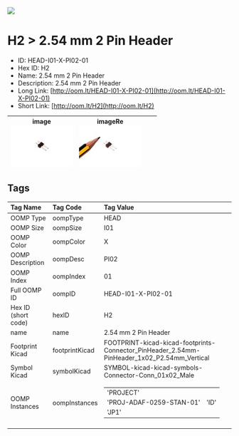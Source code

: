 


  
![][im]
# H2 > 2.54 mm 2 Pin Header

- ID: HEAD-I01-X-PI02-01
- Hex ID: H2
- Name: 2.54 mm 2 Pin Header
- Description: 2.54 mm 2 Pin Header
- Long Link: [http://oom.lt/HEAD-I01-X-PI02-01](http://oom.lt/HEAD-I01-X-PI02-01)
- Short Link: [http://oom.lt/H2](http://oom.lt/H2)
  

|image<br>[![](https://raw.githubusercontent.com/oomlout/oomlout_OOMP_parts_V2/main/HEAD/I01/X/PI02/01/image_140.jpg)](https://github.com/oomlout/oomlout_OOMP_parts_V2/tree/main/HEAD/I01/X/PI02/01/image.jpg)|imageRe<br>[![](https://raw.githubusercontent.com/oomlout/oomlout_OOMP_parts_V2/main/HEAD/I01/X/PI02/01/image_RE_140.jpg)](https://github.com/oomlout/oomlout_OOMP_parts_V2/tree/main/HEAD/I01/X/PI02/01/image_RE.jpg)|||
| :---: | :---: | :---: | :---: |

## Tags
  

|Tag Name|Tag Code|Tag Value|
| :--- | :--- | :--- |
|OOMP Type|oompType|HEAD|
|OOMP Size|oompSize|I01|
|OOMP Color|oompColor|X|
|OOMP Description|oompDesc|PI02|
|OOMP Index|oompIndex|01|
|Full OOMP ID|oompID|HEAD-I01-X-PI02-01|
|Hex ID (short code)|hexID|H2|
|name|name|2.54 mm 2 Pin Header|
|Footprint Kicad|footprintKicad|FOOTPRINT-kicad-kicad-footprints-Connector_PinHeader_2.54mm-PinHeader_1x02_P2.54mm_Vertical|
|Symbol Kicad|symbolKicad|SYMBOL-kicad-kicad-symbols-Connector-Conn_01x02_Male|
|OOMP Instances|oompInstances|<table><tr><td>'PROJECT'</td></tr><tr><td> 'PROJ-ADAF-0259-STAN-01'</td><td> 'ID'</td></tr><tr><td> 'JP1'</td></tr></table>|
||||



[im]: HEAD/I01/X/PI02/01/image_450.jpg
